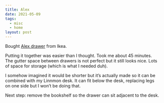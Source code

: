 ```yaml
---
title: Alex
date: 2021-05-09
tags:
  - misc
  - home
layout: post
---
```


Bought [Alex drawer](https://www.ikea.com/us/en/p/alex-drawer-unit-white-00473546/) from Ikea.

Putting it together was easier than I thought. Took me about 45 minutes. The gutter space between drawers is not perfect but it still looks nice. Lots of space for storage (which is what I needed duh).

I somehow imagined it would be shorter but it’s actually made so it can be combined with my Linnmon desk. It can fit below the desk, replacing legs on one side but I won’t be doing that.

Next step: remove the bookshelf so the drawer can sit adjacent to the desk.
